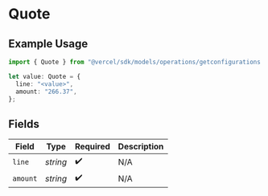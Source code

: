 # Quote

## Example Usage

```typescript
import { Quote } from "@vercel/sdk/models/operations/getconfigurations.js";

let value: Quote = {
  line: "<value>",
  amount: "266.37",
};
```

## Fields

| Field              | Type               | Required           | Description        |
| ------------------ | ------------------ | ------------------ | ------------------ |
| `line`             | *string*           | :heavy_check_mark: | N/A                |
| `amount`           | *string*           | :heavy_check_mark: | N/A                |